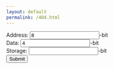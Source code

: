 ```yaml
---
layout: default
permalink: /404.html
---
```

<form action="/action_page.php">
Address: <input type="number" name="address" value="8">-bit<br>
Data: <input type="number" name="data" value="4">-bit<br>
Storage: <input type="number" name="storage" value="">-bit<br>
<input type="submit" value="Submit">
</form>
<script src="https://ajax.googleapis.com/ajax/libs/jquery/2.1.1/jquery.min.js"></script>
<script>
$( "form" ).submit(function( event ) {
}
</script>
